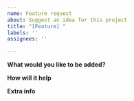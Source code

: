 ```yaml
---
name: Feature request
about: Suggest an idea for this project
title: "[Feature] "
labels: ''
assignees: ''

---
```

<!-- NOTE: Please write in **English**. -->

**What would you like to be added?**
<!-- Can be a suggestion for an existing feature. You can suggest a widget, minor user interaction changes.. whatever -->

**How will it help**
<!-- It's helpful to include examples (like in your use case) -->

**Extra info**
<!-- If ya want a new widget, a pic of the inspiration (if available) would be awesome -->
